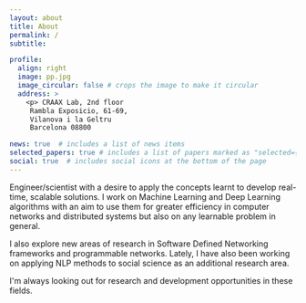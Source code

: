 ```yaml
---
layout: about
title: About
permalink: /
subtitle:

profile:
  align: right
  image: pp.jpg
  image_circular: false # crops the image to make it circular
  address: >
    <p> CRAAX Lab, 2nd floor
     Rambla Exposicio, 61-69,
     Vilanova i la Geltru
     Barcelona 08800

news: true  # includes a list of news items
selected_papers: true # includes a list of papers marked as "selected={true}"
social: true  # includes social icons at the bottom of the page
---
```

<p>
Engineer/scientist with a desire to apply the concepts learnt to develop real-time, scalable solutions. I work on Machine Learning and Deep Learning algorithms with an aim to use them for greater efficiency in computer networks and distributed systems but also on any learnable problem in general. </p>

<p>I also explore new areas of research in Software Defined Networking frameworks and programmable networks. Lately, I have also been working on applying NLP methods to social science as an additional research area.</p>

<p> I'm always looking out for research and development opportunities in these fields. </p>

<!--- Put your address / P.O. box / other info right below your picture. You can also disable any these elements by editing `profile` property of the YAML header of your `_pages/about.md`. Edit `_bibliography/papers.bib` and Jekyll will render your [publications page](/al-folio/publications/) automatically.

Link to your social media connections, too. This theme is set up to use [Font Awesome icons](http://fortawesome.github.io/Font-Awesome/) and [Academicons](https://jpswalsh.github.io/academicons/), like the ones below. Add your Facebook, Twitter, LinkedIn, Google Scholar, or just disable all of them. -->
